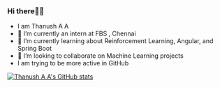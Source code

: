 ### Hi there👋👋

- I am Thanush A A 
- 🔭 I’m currently an intern at FBS , Chennai
- 🌱 I’m currently learning about Reinforcement Learning, Angular, and Spring Boot
- 👯 I’m looking to collaborate on Machine Learning projects
- I am trying to be more active in GitHub 

[![Thanush A A's GitHub stats](https://github-readme-stats.vercel.app/api?username=aathanush)](https://github.com/anuraghazra/github-readme-stats)
